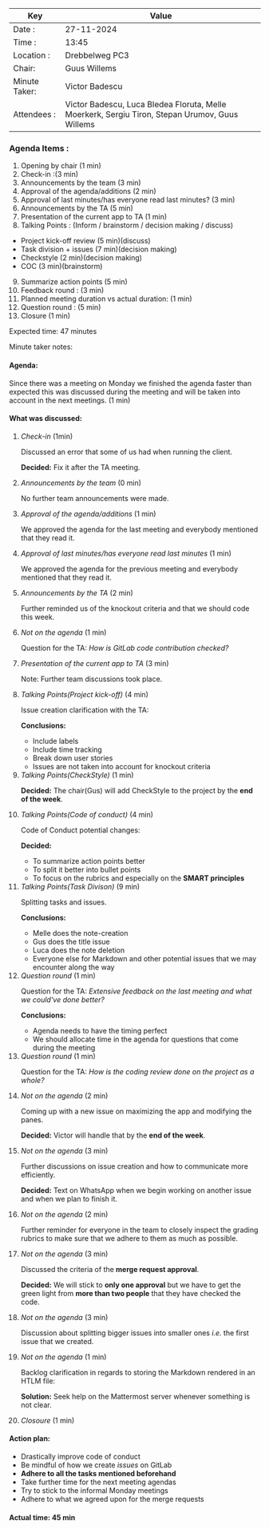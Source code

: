 | Key           | Value                    |
| --------------| -------------------------|
| Date :        | 27-11-2024               |
| Time :        | 13:45                    |
| Location :    | Drebbelweg PC3           |
| Chair:        | Guus Willems             |
| Minute Taker: | Victor Badescu           |
| Attendees :   | Victor Badescu, Luca Bledea Floruta, Melle Moerkerk, Sergiu Tiron, Stepan Urumov, Guus Willems |

### Agenda Items :
1. Opening by chair (1 min)
2. Check-in :(3 min)
3. Announcements by the team (3 min)
4. Approval of the agenda/additions (2 min)
5. Approval of last minutes/has everyone read last minutes? (3 min)
6. Announcements by the TA (5 min)
7. Presentation of the current app to TA (1 min)
8. Talking Points : (Inform / brainstorm / decision making / discuss)
- Project kick-off review (5 min)(discuss)
- Task division + issues (7 min)(decision making)
- Checkstyle (2 min)(decision making)
- COC (3 min)(brainstorm)
9. Summarize action points (5 min)
10. Feedback round : (3 min)
11. Planned meeting duration vs actual duration: (1 min)
12. Question round : (5 min)
13. Closure (1 min)

Expected time: 47 minutes

Minute taker notes:

#### Agenda:
<p>Since there was a meeting on Monday we finished the agenda faster than expected this was discussed during the meeting and will be taken into account in the next meetings. (1 min)

#### What was discussed:
1. *Check-in* (1min)<p> Discussed an error that some of us had when running the client.<p>**Decided:** Fix it after the TA meeting.
2. *Announcements by the team* (0 min)<p>No further team announcements were made.
3. *Approval of the agenda/additions* (1 min)<p>We approved the agenda for the last meeting and everybody mentioned that they read it.
4. *Approval of last minutes/has everyone read last minutes* (1 min)<p>We approved the agenda for the previous meeting and everybody mentioned that they read it. 
5. *Announcements by the TA* (2 min)<p>Further reminded us of the knockout criteria and that we should code this week.
6. *Not on the agenda* (1 min) <p>Question for the TA: *How is GitLab code contribution checked?* 
7. *Presentation of the current app to TA* (3 min)<p> Note: Further team discussions took place. 
8. *Talking Points(Project kick-off)* (4 min)<p>Issue creation clarification with the TA:<p>**Conclusions:**
	- Include labels
	- Include time tracking 
	- Break down user stories
	- Issues are not taken into account for knockout criteria
9. *Talking Points(CheckStyle)* (1 min)<p>**Decided:** The chair(Gus) will add CheckStyle to the project by the **end of the week**.
10. *Talking Points(Code of conduct)* (4 min)<p>Code of Conduct potential changes:<p>**Decided:**
	- To summarize action points better
	- To split it better into bullet points
	- To focus on the rubrics and especially on the **SMART principles**
10. *Talking Points(Task Divison)* (9 min)<p>Splitting tasks and issues.<p>**Conclusions:**
	- Melle does the note-creation
	- Gus does the title issue
	- Luca does the note deletion
	- Everyone else for Markdown and other potential issues that we may encounter along the way
11. *Question round* (1 min)<p>Question for the TA: *Extensive feedback on the last meeting and what we could've done better?* <p> **Conclusions:**
  	- Agenda needs to have the timing perfect
	- We should allocate time in the agenda for questions that come during the meeting
12. *Question round* (1 min)<p>Question for the TA: *How is the coding review done on the project as a whole?*
12. *Not on the agenda* (2 min)<p>Coming up with a new issue on maximizing the app and modifying the panes.<p>**Decided:** Victor will handle that by the **end of the week**.
13. *Not on the agenda* (3 min)<p>Further discussions on issue creation and how to communicate more efficiently.<p>**Decided:** Text on WhatsApp when we begin working on another issue and when we plan to finish it.
15. *Not on the agenda* (2 min)<p>Further reminder for everyone in the team to closely inspect the grading rubrics to make sure that we adhere to them as much as possible.
16. *Not on the agenda* (3 min)<p>Discussed the criteria of the **merge request approval**.<p>**Decided:** We will stick to **only one approval** but we have to get the green light from **more than two people** that they have checked the code.
17. *Not on the agenda* (3 min)<p>Discussion about splitting bigger issues into smaller ones *i.e.* the first issue that we created. 
18. *Not on the agenda* (1 min)<p>Backlog clarification in regards to storing the Markdown rendered in an HTLM file:<p>**Solution:** Seek help on the Mattermost server whenever something is not clear.
19. *Closoure* (1 min)

#### Action plan:
- Drastically improve code of conduct
- Be mindful of how we create *issues* on GitLab
- **Adhere to all the tasks mentioned beforehand**
- Take further time for the next meeting agendas
- Try to stick to the informal Monday meetings
- Adhere to what we agreed upon for the merge requests

#### Actual time: 45 min